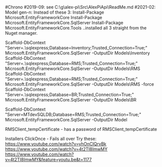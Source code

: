 ﻿#Chrono
#2019-09: see C:\g\alex-pi\Src\AlexPiApi\ReadMe.md
#2021-02:
  Model gen-n:
  Instead of these 3:
      Install-Package Microsoft.EntityFrameworkCore
      Install-Package Microsoft.EntityFrameworkCore.SqlServer
      Install-Package Microsoft.EntityFrameworkCore.Tools
  ..installed all 3 straight from the Nuget manager.

  Scaffold-DbContext "Server=.\sqlexpress;Database=Inventory;Trusted_Connection=True;" Microsoft.EntityFrameworkCore.SqlServer -OutputDir Models\Inventory
  Scaffold-DbContext "Server=.\sqlexpress;Database=RMS;Trusted_Connection=True;" Microsoft.EntityFrameworkCore.SqlServer -OutputDir Models\RMS
  Scaffold-DbContext "Server=.\sqlexpress;Database=RMS;Trusted_Connection=True;" Microsoft.EntityFrameworkCore.SqlServer -OutputDir Models\RMS -force
  Scaffold-DbContext "Server=.\sqlexpress;Database=BR;Trusted_Connection=True;" Microsoft.EntityFrameworkCore.SqlServer -OutputDir Models\BR
  
  Scaffold-DbContext "Server=MTdevSQLDB;Database=RMS;Trusted_Connection=True;" Microsoft.EntityFrameworkCore.SqlServer -OutputDir Model
  

  RMSClient_tempCertificate - has a password of RMSClient_tempCertificate


  Installers
  ClickOnce - Fails all over
  Try these:
  https://www.youtube.com/watch?v=yhOnClQrvBk
  https://www.youtube.com/watch?v=4t2TI8ImwMY
  https://www.youtube.com/watch?v=4t2TI8ImwMY&feature=youtu.be&t=1177